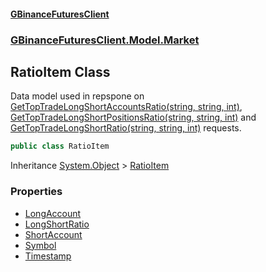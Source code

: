 #### [GBinanceFuturesClient](./index.md 'index')
### [GBinanceFuturesClient.Model.Market](./GBinanceFuturesClient-Model-Market.md 'GBinanceFuturesClient.Model.Market')
## RatioItem Class
Data model used in repspone on [GetTopTradeLongShortAccountsRatio(string, string, int)](./GBinanceFuturesClient-Market-GetTopTradeLongShortAccountsRatio(string_string_int).md 'GBinanceFuturesClient.Market.GetTopTradeLongShortAccountsRatio(string, string, int)'),   
[GetTopTradeLongShortPositionsRatio(string, string, int)](./GBinanceFuturesClient-Market-GetTopTradeLongShortPositionsRatio(string_string_int).md 'GBinanceFuturesClient.Market.GetTopTradeLongShortPositionsRatio(string, string, int)') and   
[GetTopTradeLongShortRatio(string, string, int)](./GBinanceFuturesClient-Market-GetTopTradeLongShortRatio(string_string_int).md 'GBinanceFuturesClient.Market.GetTopTradeLongShortRatio(string, string, int)') requests.  
```csharp
public class RatioItem
```
Inheritance [System.Object](https://docs.microsoft.com/en-us/dotnet/api/System.Object 'System.Object') &gt; [RatioItem](./GBinanceFuturesClient-Model-Market-RatioItem.md 'GBinanceFuturesClient.Model.Market.RatioItem')  
### Properties
- [LongAccount](./GBinanceFuturesClient-Model-Market-RatioItem-LongAccount.md 'GBinanceFuturesClient.Model.Market.RatioItem.LongAccount')
- [LongShortRatio](./GBinanceFuturesClient-Model-Market-RatioItem-LongShortRatio.md 'GBinanceFuturesClient.Model.Market.RatioItem.LongShortRatio')
- [ShortAccount](./GBinanceFuturesClient-Model-Market-RatioItem-ShortAccount.md 'GBinanceFuturesClient.Model.Market.RatioItem.ShortAccount')
- [Symbol](./GBinanceFuturesClient-Model-Market-RatioItem-Symbol.md 'GBinanceFuturesClient.Model.Market.RatioItem.Symbol')
- [Timestamp](./GBinanceFuturesClient-Model-Market-RatioItem-Timestamp.md 'GBinanceFuturesClient.Model.Market.RatioItem.Timestamp')
